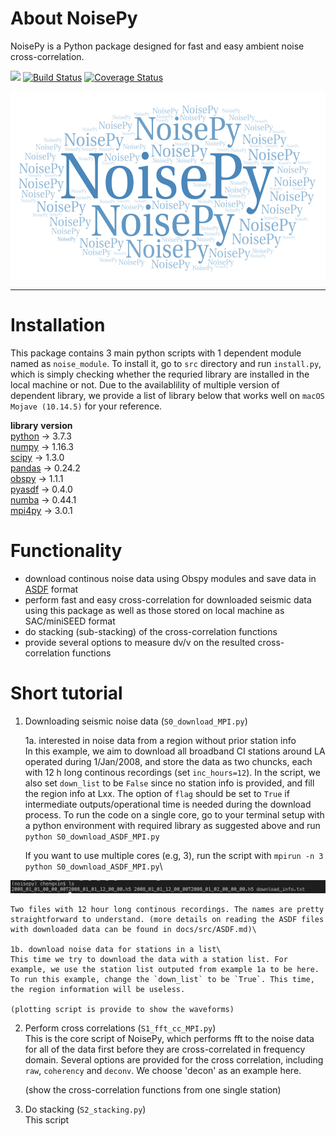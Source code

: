 # About NoisePy
NoisePy is a Python package designed for fast and easy ambient noise cross-correlation.

[![](https://img.shields.io/badge/docs-latest-blue.svg)](https://github.come/mdenolle/NoisPy/latest) [![Build Status](https://travis-ci.org/mdenolle/Noise.jl.svg?branch=master)](https://travis-ci.org/mdenolle/NoisePy) [![Coverage Status](https://coveralls.io/repos/github/mdenolle/Noise.jl/badge.svg?branch=master)](https://coveralls.io/github/mdenolle/NoisePy?branch=master)

<img src="/docs/src/logo.png" width="700" height="300">

---------
 
# Installation
This package contains 3 main python scripts with 1 dependent module named as `noise_module`. To install
it, go to `src` directory and run `install.py`, which is simply checking whether the requried library are installed in the local machine or not. Due to the availablility of multiple version of dependent library,
we provide a list of library below that works well on `macOS Mojave (10.14.5)` for your reference. 

  **library**    **version**\
  [python](https://www.python.org/)  -> 3.7.3\
  [numpy](https://numpy.org/)  -> 1.16.3\
  [scipy](https://www.scipy.org/)    -> 1.3.0\
  [pandas](https://pandas.pydata.org/)  -> 0.24.2\
  [obspy](https://github.com/obspy/obspy/wiki)   -> 1.1.1\
  [pyasdf](http://seismicdata.github.io/pyasdf/)  -> 0.4.0\
  [numba](https://devblogs.nvidia.com/numba-python-cuda-acceleration/)  -> 0.44.1\
  [mpi4py](https://mpi4py.readthedocs.io/en/stable/)  -> 3.0.1


# Functionality
* download continous noise data using Obspy modules and save data in [ASDF](https://asdf-definition.readthedocs.io/en/latest/) format
* perform fast and easy cross-correlation for downloaded seismic data using this package as 
well as those stored on local machine as SAC/miniSEED format
* do stacking (sub-stacking) of the cross-correlation functions 
* provide several options to measure dv/v on the resulted cross-correlation functions

# Short tutorial
1. Downloading seismic noise data (`S0_download_MPI.py`)

    1a. interested in noise data from a region without prior station info\
    In this example, we aim to download all broadband CI stations around LA operated during 1/Jan/2008, and store the data as two chuncks, each with 12 h long continous recordings (set `inc_hours=12`). In the script, we also set `down_list` to be `False` since no station info is provided, and fill the region info at Lxx. The option of `flag` should be set to `True` if intermediate outputs/operational time is needed during the download process. To run the code on a single core, go to your terminal setup with a python environment with required library as suggested above and run `python S0_download_ASDF_MPI.py`  

    If you want to use multiple cores (e.g, 3), run the script with `mpirun -n 3 python S0_download_ASDF_MPI.py`\

![downloaded data](/docs/src/downloaded.png)

    Two files with 12 hour long continous recordings. The names are pretty straightforward to understand. (more details on reading the ASDF files with downloaded data can be found in docs/src/ASDF.md)\

    1b. download noise data for stations in a list\
    This time we try to download the data with a station list. For example, we use the station list outputed from example 1a to be here. To run this example, change the `down_list` to be `True`. This time, the region information will be useless.  

    (plotting script is provide to show the waveforms)

2. Perform cross correlations (`S1_fft_cc_MPI.py`)\
    This is the core script of NoisePy, which performs fft to the noise data for all of the data first before they are cross-correlated in frequency domain. Several options are provided for the cross correlation, including `raw`, `coherency` and `deconv`. We choose 'decon' as an example here.

    (show the cross-correlation functions from one single station) 

3. Do stacking (`S2_stacking.py`)\
    This script 



